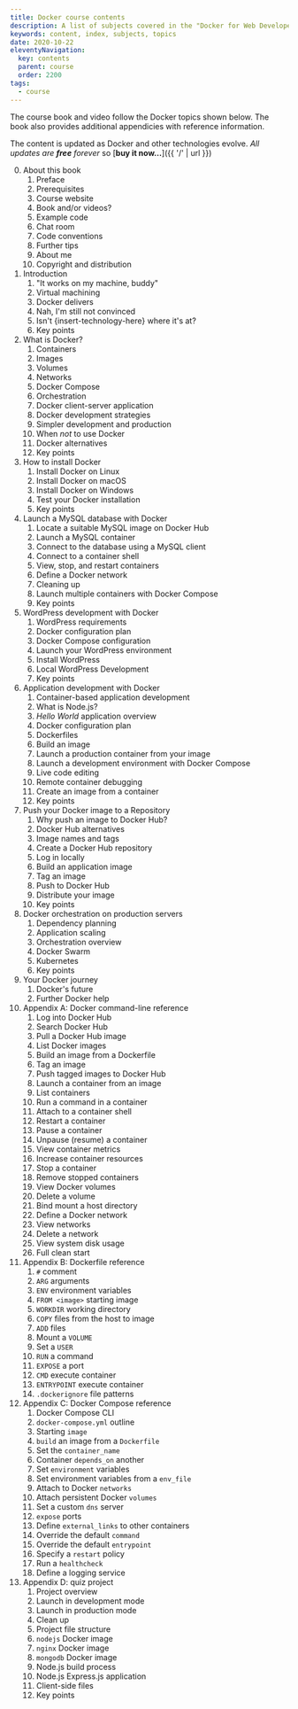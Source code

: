 ```yaml
---
title: Docker course contents
description: A list of subjects covered in the "Docker for Web Developers" book and video course.
keywords: content, index, subjects, topics
date: 2020-10-22
eleventyNavigation:
  key: contents
  parent: course
  order: 2200
tags:
  - course
---
```


The course book and video follow the Docker topics shown below. The book also provides additional appendicies with reference information.

The content is updated as Docker and other technologies evolve. *All updates are **free** forever* so [**buy it now&hellip;**]({{ '/' | url }})

<ol start="0" class="courselist">
  <li>About this book
    <ol>
      <li>Preface</li>
      <li>Prerequisites</li>
      <li>Course website</li>
      <li>Book and/or videos?</li>
      <li>Example code</li>
      <li>Chat room</li>
      <li>Code conventions</li>
      <li>Further tips</li>
      <li>About me</li>
      <li>Copyright and distribution</li>
    </ol>
  </li>
  <li>Introduction
    <ol>
      <li>"It works on my machine, buddy"</li>
      <li>Virtual machining</li>
      <li>Docker delivers</li>
      <li>Nah, I'm still not convinced</li>
      <li>Isn't {insert-technology-here} where it's at?</li>
      <li>Key points</li>
    </ol>
  </li>
  <li>What is Docker?
    <ol>
      <li>Containers</li>
      <li>Images</li>
      <li>Volumes</li>
      <li>Networks</li>
      <li>Docker Compose</li>
      <li>Orchestration</li>
      <li>Docker client-server application</li>
      <li>Docker development strategies</li>
      <li>Simpler development and production</li>
      <li>When <em>not</em> to use Docker</li>
      <li>Docker alternatives</li>
      <li>Key points</li>
    </ol>
  </li>
  <li>How to install Docker
    <ol>
      <li>Install Docker on Linux</li>
      <li>Install Docker on macOS</li>
      <li>Install Docker on Windows</li>
      <li>Test your Docker installation</li>
      <li>Key points</li>
    </ol>
  </li>
  <li>Launch a MySQL database with Docker
    <ol>
      <li>Locate a suitable MySQL image on Docker Hub</li>
      <li>Launch a MySQL container</li>
      <li>Connect to the database using a MySQL client</li>
      <li>Connect to a container shell</li>
      <li>View, stop, and restart containers</li>
      <li>Define a Docker network</li>
      <li>Cleaning up</li>
      <li>Launch multiple containers with Docker Compose</li>
      <li>Key points</li>
    </ol>
  </li>
  <li>WordPress development with Docker
    <ol>
      <li>WordPress requirements</li>
      <li>Docker configuration plan</li>
      <li>Docker Compose configuration</li>
      <li>Launch your WordPress environment</li>
      <li>Install WordPress</li>
      <li>Local WordPress Development</li>
      <li>Key points</li>
    </ol>
  </li>
  <li>Application development with Docker
    <ol>
      <li>Container-based application development</li>
      <li>What is Node.js?</li>
      <li><em>Hello World</em> application overview</li>
      <li>Docker configuration plan</li>
      <li>Dockerfiles</li>
      <li>Build an image</li>
      <li>Launch a production container from your image</li>
      <li>Launch a development environment with Docker Compose</li>
      <li>Live code editing</li>
      <li>Remote container debugging</li>
      <li>Create an image from a container</li>
      <li>Key points</li>
    </ol>
  </li>
  <li>Push your Docker image to a Repository
    <ol>
      <li>Why push an image to Docker Hub?</li>
      <li>Docker Hub alternatives</li>
      <li>Image names and tags</li>
      <li>Create a Docker Hub repository</li>
      <li>Log in locally</li>
      <li>Build an application image</li>
      <li>Tag an image</li>
      <li>Push to Docker Hub</li>
      <li>Distribute your image</li>
      <li>Key points</li>
    </ol>
  </li>
  <li>Docker orchestration on production servers
    <ol>
      <li>Dependency planning</li>
      <li>Application scaling</li>
      <li>Orchestration overview</li>
      <li>Docker Swarm</li>
      <li>Kubernetes</li>
    <li>Key points</li>
    </ol>
  </li>
  <li>Your Docker journey
    <ol>
      <li>Docker's future</li>
      <li>Further Docker help</li>
    </ol>
  </li>
  <li>Appendix A: Docker command-line reference
    <ol>
      <li>Log into Docker Hub</li>
      <li>Search Docker Hub</li>
      <li>Pull a Docker Hub image</li>
      <li>List Docker images</li>
      <li>Build an image from a Dockerfile</li>
      <li>Tag an image</li>
      <li>Push tagged images to Docker Hub</li>
      <li>Launch a container from an image</li>
      <li>List containers</li>
      <li>Run a command in a container</li>
      <li>Attach to a container shell</li>
      <li>Restart a container</li>
      <li>Pause a container</li>
      <li>Unpause (resume) a container</li>
      <li>View container metrics</li>
      <li>Increase container resources</li>
      <li>Stop a container</li>
      <li>Remove stopped containers</li>
      <li>View Docker volumes</li>
      <li>Delete a volume</li>
      <li>Bind mount a host directory</li>
      <li>Define a Docker network</li>
      <li>View networks</li>
      <li>Delete a network</li>
      <li>View system disk usage</li>
      <li>Full clean start</li>
    </ol>
  </li>
  <li>Appendix B: Dockerfile reference
    <ol>
      <li><code>#</code> comment</li>
      <li><code>ARG</code> arguments</li>
      <li><code>ENV</code> environment variables</li>
      <li><code>FROM &lt;image&gt;</code> starting image</li>
      <li><code>WORKDIR</code> working directory</li>
      <li><code>COPY</code> files from the host to image</li>
      <li><code>ADD</code> files</li>
      <li>Mount a <code>VOLUME</code></li>
      <li>Set a <code>USER</code></li>
      <li><code>RUN</code> a command</li>
      <li><code>EXPOSE</code> a port</li>
      <li><code>CMD</code> execute container</li>
      <li><code>ENTRYPOINT</code> execute container</li>
      <li><code>.dockerignore</code> file patterns</li>
    </ol>
  </li>
  <li>Appendix C: Docker Compose reference
    <ol>
      <li>Docker Compose CLI</li>
      <li><code>docker-compose.yml</code> outline</li>
      <li>Starting <code>image</code></li>
      <li><code>build</code> an image from a <code>Dockerfile</code></li>
      <li>Set the <code>container_name</code></li>
      <li>Container <code>depends_on</code> another</li>
      <li>Set <code>environment</code> variables</li>
      <li>Set environment variables from a <code>env_file</code></li>
      <li>Attach to Docker <code>networks</code></li>
      <li>Attach persistent Docker <code>volumes</code></li>
      <li>Set a custom <code>dns</code> server</li>
      <li><code>expose</code> ports</li>
      <li>Define <code>external_links</code> to other containers</li>
      <li>Override the default <code>command</code></li>
      <li>Override the default <code>entrypoint</code></li>
      <li>Specify a <code>restart</code> policy</li>
      <li>Run a <code>healthcheck</code></li>
      <li>Define a logging service</li>
    </ol>
  </li>
  <li>Appendix D: quiz project
    <ol>
      <li>Project overview</li>
      <li>Launch in development mode</li>
      <li>Launch in production mode</li>
      <li>Clean up</li>
      <li>Project file structure</li>
      <li><code>nodejs</code> Docker image</li>
      <li><code>nginx</code> Docker image</li>
      <li><code>mongodb</code> Docker image</li>
      <li>Node.js build process</li>
      <li>Node.js Express.js application</li>
      <li>Client-side files</li>
      <li>Key points</li>
    </ol>
  </li>
</ol>
